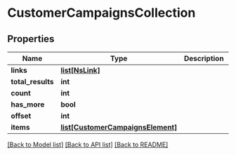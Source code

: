 # CustomerCampaignsCollection

## Properties
Name | Type | Description | Notes
------------ | ------------- | ------------- | -------------
**links** | [**list[NsLink]**](NsLink.md) |  | [optional] 
**total_results** | **int** |  | [optional] 
**count** | **int** |  | [optional] 
**has_more** | **bool** |  | [optional] 
**offset** | **int** |  | [optional] 
**items** | [**list[CustomerCampaignsElement]**](CustomerCampaignsElement.md) |  | [optional] 

[[Back to Model list]](../../../README.md#documentation-for-models) [[Back to API list]](../../../README.md#documentation-for-api-endpoints) [[Back to README]](../../../README.md)

